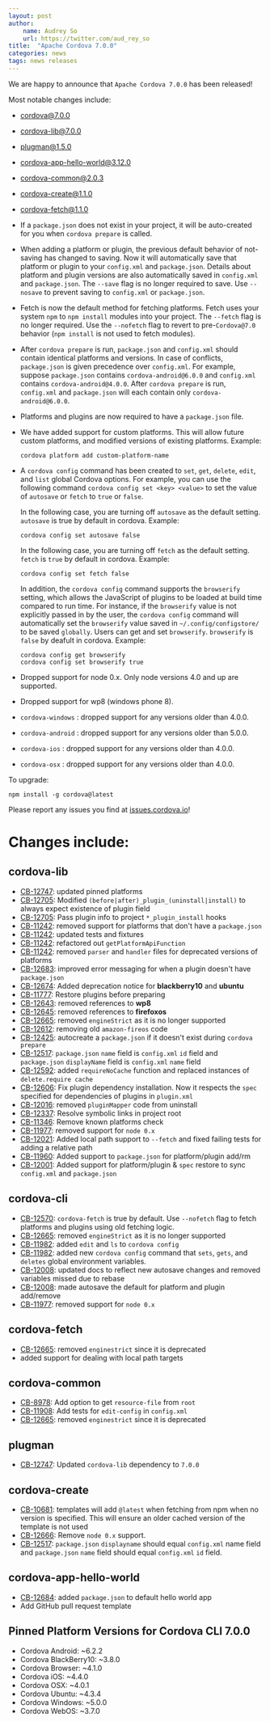 ```yaml
---
layout: post
author:
    name: Audrey So
    url: https://twitter.com/aud_rey_so
title:  "Apache Cordova 7.0.0"
categories: news
tags: news releases
---
```


We are happy to announce that `Apache Cordova 7.0.0` has been released!

Most notable changes include:

* [cordova@7.0.0](https://www.npmjs.org/package/cordova)
* [cordova-lib@7.0.0](https://www.npmjs.org/package/cordova-lib)
* [plugman@1.5.0](https://www.npmjs.com/package/plugman)
* [cordova-app-hello-world@3.12.0](https://www.npmjs.com/package/cordova-app-hello-world)
* [cordova-common@2.0.3](https://www.npmjs.com/package/cordova-common)
* [cordova-create@1.1.0](https://www.npmjs.com/package/cordova-create)
* [cordova-fetch@1.1.0](https://www.npmjs.com/package/cordova-fetch)

* If a `package.json` does not exist in your project, it will be auto-created for you when `cordova prepare` is called.
* When adding a platform or plugin, the previous default behavior of not-saving has changed to saving. Now it will automatically save that platform or plugin to your `config.xml` and `package.json`. Details about platform and plugin versions are also automatically saved in `config.xml` and `package.json`. The `--save` flag is no longer required to save. Use `--nosave` to prevent saving to `config.xml` or `package.json`.
* Fetch is now the default method for fetching platforms. Fetch uses your system `npm` to `npm install` modules into your project. The `--fetch` flag is no longer required. Use the `--nofetch` flag to revert to pre-`Cordova@7.0` behavior (`npm install` is not used to fetch modules).
* After `cordova prepare` is run, `package.json` and `config.xml` should contain identical platforms and versions.  In case of conflicts, `package.json` is given precedence over `config.xml`. For example, suppose `package.json` contains `cordova-android@6.0.0` and `config.xml` contains `cordova-android@4.0.0`. After `cordova prepare` is run, `config.xml` and `package.json` will each contain only `cordova-android@6.0.0`.
* Platforms and plugins are now required to have a `package.json` file.
* We have added support for custom platforms. This will allow future custom platforms, and modified versions of existing platforms. Example: 

	```
	cordova platform add custom-platform-name
	```

* A `cordova config` command has been created to `set`, `get`, `delete`, `edit`, and `list` global Cordova options. For example, you can use the following command `cordova config set <key> <value>` to set the value of `autosave` or `fetch` to `true` or `false`. 

 	In the following case, you are turning off `autosave` as the default setting. `autosave` is true by default in cordova. Example: 

 	```
	cordova config set autosave false
	```


	In the following case, you are turning off `fetch` as the default setting. `fetch` is `true` by default in cordova.  Example:

	```
	cordova config set fetch false
	```
	
	In addition, the `cordova config` command supports the `browserify` setting, which allows the JavaScript of plugins to be loaded at build time compared to run time. For instance, if the `browserify` value is not explicitly passed in by the user, the `cordova config` command will automatically set the `browserify` value saved in `~/.config/configstore/` to be saved `globally`. Users can get and set `browserify`. `browserify` is `false` by deafult in cordova. Example:
	
	```
	cordova config get browserify
	cordova config set browserify true
	```

* Dropped support for node 0.x. Only node versions 4.0 and up are supported.
* Dropped support for wp8 (windows phone 8).
* `cordova-windows` : dropped support for any versions older than 4.0.0.
* `cordova-android` : dropped support for any versions older than 5.0.0.
* `cordova-ios` : dropped support for any versions older than 4.0.0.
* `cordova-osx` : dropped support for any versions older than 4.0.0.

To upgrade:

	npm install -g cordova@latest

Please report any issues you find at [issues.cordova.io](http://issues.cordova.io/)!

<!--more-->
# Changes include:

## cordova-lib

* [CB-12747](https://issues.apache.org/jira/browse/CB-12747): updated pinned platforms
* [CB-12705](https://issues.apache.org/jira/browse/CB-12705): Modified `(before|after)_plugin_(uninstall|install)` to always expect existence of plugin field
* [CB-12705](https://issues.apache.org/jira/browse/CB-12705): Pass plugin info to project `*_plugin_install` hooks
* [CB-11242](https://issues.apache.org/jira/browse/CB-11242): removed support for platforms that don't have a `package.json`
* [CB-11242](https://issues.apache.org/jira/browse/CB-11242): updated tests and fixtures
* [CB-11242](https://issues.apache.org/jira/browse/CB-11242): refactored out `getPlatformApiFunction`
* [CB-11242](https://issues.apache.org/jira/browse/CB-11242): removed `parser` and `handler` files for deprecated versions of platforms
* [CB-12683](https://issues.apache.org/jira/browse/CB-12683): improved error messaging for when a plugin doesn't have `package.json`
* [CB-12674](https://issues.apache.org/jira/browse/CB-12674): Added deprecation notice for **blackberry10** and **ubuntu**
* [CB-11777](https://issues.apache.org/jira/browse/CB-11777): Restore plugins before preparing
* [CB-12643](https://issues.apache.org/jira/browse/CB-12643): removed references to **wp8**
* [CB-12645](https://issues.apache.org/jira/browse/CB-12645): removed references to **firefoxos**
* [CB-12665](https://issues.apache.org/jira/browse/CB-12665): removed `engineStrict` as it is no longer supported
* [CB-12612](https://issues.apache.org/jira/browse/CB-12612): removing old `amazon-fireos` code
* [CB-12425](https://issues.apache.org/jira/browse/CB-12425): autocreate a `package.json` if it doesn't exist during `cordova prepare` 
* [CB-12517](https://issues.apache.org/jira/browse/CB-12517): `package.json` `name` field is `config.xml` `id` field and `package.json` `displayName` field is `config.xml` `name` field
* [CB-12592](https://issues.apache.org/jira/browse/CB-12592): added `requireNoCache` function and replaced instances of `delete.require cache`
* [CB-12606](https://issues.apache.org/jira/browse/CB-12606): Fix plugin dependency installation. Now it respects the `spec` specified for dependencies of plugins in `plugin.xml`
* [CB-12016](https://issues.apache.org/jira/browse/CB-12016): removed `pluginMapper` code from uninstall
* [CB-12337](https://issues.apache.org/jira/browse/CB-12337): Resolve symbolic links in project root
* [CB-11346](https://issues.apache.org/jira/browse/CB-11346): Remove known platforms check
* [CB-11977](https://issues.apache.org/jira/browse/CB-11977): removed support for `node 0.x`
* [CB-12021](https://issues.apache.org/jira/browse/CB-12021): Added local path support to `--fetch` and fixed failing tests for adding a relative path
* [CB-11960](https://issues.apache.org/jira/browse/CB-11960): Added support to `package.json` for platform/plugin add/rm
* [CB-12001](https://issues.apache.org/jira/browse/CB-12001): Added support for platform/plugin & `spec` restore to sync `config.xml` and `package.json`

## cordova-cli

* [CB-12570](https://issues.apache.org/jira/browse/CB-12570): `cordova-fetch` is true by default. Use `--nofetch` flag to fetch platforms and plugins using old fetching logic.
* [CB-12665](https://issues.apache.org/jira/browse/CB-12665): removed `engineStrict` as it is no longer supported
* [CB-11982](https://issues.apache.org/jira/browse/CB-11982): added `edit` and `ls` to `cordova config`
* [CB-11982](https://issues.apache.org/jira/browse/CB-11982): added new `cordova config` command that `sets`, `gets`, and `deletes` global environment variables.
* [CB-12008](https://issues.apache.org/jira/browse/CB-12008): updated docs to reflect new autosave changes and removed variables missed due to rebase
* [CB-12008](https://issues.apache.org/jira/browse/CB-12008): made autosave the default for platform and plugin add/remove
* [CB-11977](https://issues.apache.org/jira/browse/CB-11977): removed support for `node 0.x`

## cordova-fetch

* [CB-12665](https://issues.apache.org/jira/browse/CB-12665): removed `enginestrict` since it is deprecated
* added support for dealing with local path targets

## cordova-common

* [CB-8978](https://issues.apache.org/jira/browse/CB-8978): Add option to get `resource-file` from `root`
* [CB-11908](https://issues.apache.org/jira/browse/CB-11908): Add tests for `edit-config` in `config.xml`
* [CB-12665](https://issues.apache.org/jira/browse/CB-12665): removed `enginestrict` since it is deprecated

## plugman

* [CB-12747](https://issues.apache.org/jira/browse/CB-12747): Updated `cordova-lib` dependency to `7.0.0`

## cordova-create

* [CB-10681](https://issues.apache.org/jira/browse/CB-10681): templates will add `@latest` when fetching from npm when no version is specified. This will ensure an older cached version of the template is not used
* [CB-12666](https://issues.apache.org/jira/browse/CB-12666): Remove `node 0.x` support.
* [CB-12517](https://issues.apache.org/jira/browse/CB-12517): `package.json` `displayname` should equal `config.xml` name field and `package.json` `name` field should equal `config.xml` `id` field.

## cordova-app-hello-world

* [CB-12684](https://issues.apache.org/jira/browse/CB-12684): added `package.json` to default hello world app
* Add GitHub pull request template

## Pinned Platform Versions for **Cordova CLI 7.0.0**

* Cordova Android: ~6.2.2
* Cordova BlackBerry10: ~3.8.0
* Cordova Browser: ~4.1.0
* Cordova iOS: ~4.4.0
* Cordova OSX: ~4.0.1
* Cordova Ubuntu: ~4.3.4
* Cordova Windows: ~5.0.0
* Cordova WebOS: ~3.7.0

